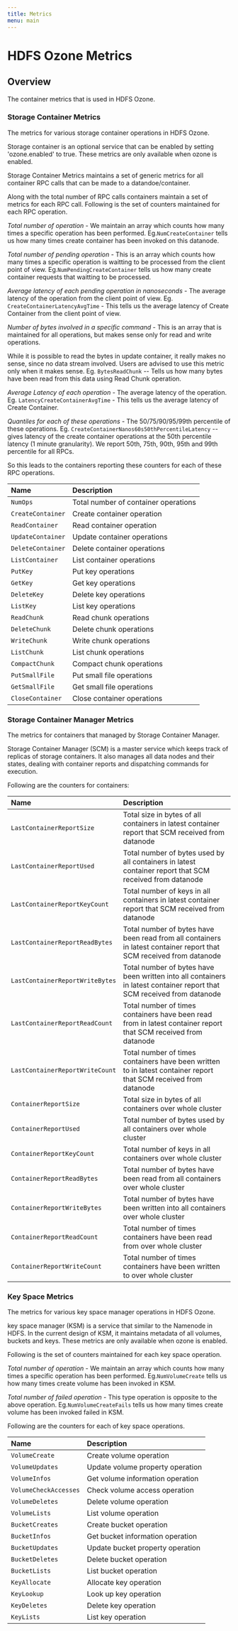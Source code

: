 ```yaml
---
title: Metrics
menu: main
---
```

<!---
  Licensed under the Apache License, Version 2.0 (the "License");
  you may not use this file except in compliance with the License.
  You may obtain a copy of the License at

   http://www.apache.org/licenses/LICENSE-2.0

  Unless required by applicable law or agreed to in writing, software
  distributed under the License is distributed on an "AS IS" BASIS,
  WITHOUT WARRANTIES OR CONDITIONS OF ANY KIND, either express or implied.
  See the License for the specific language governing permissions and
  limitations under the License. See accompanying LICENSE file.
-->



HDFS Ozone Metrics
===============

<!-- MACRO{toc|fromDepth=0|toDepth=3} -->

Overview
--------

The container metrics that is used in HDFS Ozone.

### Storage Container Metrics

The metrics for various storage container operations in HDFS Ozone.

Storage container is an optional service that can be enabled by setting
'ozone.enabled' to true.
These metrics are only available when ozone is enabled.

Storage Container Metrics maintains a set of generic metrics for all
container RPC calls that can be made to a datandoe/container.

Along with the total number of RPC calls containers maintain a set of metrics
for each RPC call. Following is the set of counters maintained for each RPC
operation.

*Total number of operation* - We maintain an array which counts how
many times a specific operation has been performed.
Eg.`NumCreateContainer` tells us how many times create container has been
invoked on this datanode.

*Total number of pending operation* - This is an array which counts how
many times a specific operation is waitting to be processed from the client
point of view.
Eg.`NumPendingCreateContainer` tells us how many create container requests that
waitting to be processed.

*Average latency of each pending operation in nanoseconds* - The average latency
of the operation from the client point of view.
Eg. `CreateContainerLatencyAvgTime` - This tells us the average latency of
Create Container from the client point of view.

*Number of bytes involved in a specific command* - This is an array that is
maintained for all operations, but makes sense only for read and write
operations.

While it is possible to read the bytes in update container, it really makes
no sense, since no data stream involved. Users are advised to use this
metric only when it makes sense. Eg. `BytesReadChunk` -- Tells us how
many bytes have been read from this data using Read Chunk operation.

*Average Latency of each operation* - The average latency of the operation.
Eg. `LatencyCreateContainerAvgTime` - This tells us the average latency of
Create Container.

*Quantiles for each of these operations* - The 50/75/90/95/99th percentile
of these operations. Eg. `CreateContainerNanos60s50thPercentileLatency` --
gives latency of the create container operations at the 50th percentile latency
(1 minute granularity). We report 50th, 75th, 90th, 95th and 99th percentile
for all RPCs.

So this leads to the containers reporting these counters for each of these
RPC operations.

| Name | Description |
|:---- |:---- |
| `NumOps` | Total number of container operations |
| `CreateContainer` | Create container operation |
| `ReadContainer` | Read container operation |
| `UpdateContainer` | Update container operations |
| `DeleteContainer` | Delete container operations |
| `ListContainer` | List container operations |
| `PutKey` | Put key operations |
| `GetKey` | Get key operations |
| `DeleteKey` | Delete key operations |
| `ListKey` | List key operations |
| `ReadChunk` | Read chunk operations |
| `DeleteChunk` | Delete chunk operations |
| `WriteChunk` | Write chunk operations|
| `ListChunk` | List chunk operations |
| `CompactChunk` | Compact chunk operations |
| `PutSmallFile` | Put small file operations |
| `GetSmallFile` | Get small file operations |
| `CloseContainer` | Close container operations |

### Storage Container Manager Metrics

The metrics for containers that managed by Storage Container Manager.

Storage Container Manager (SCM) is a master service which keeps track of
replicas of storage containers. It also manages all data nodes and their
states, dealing with container reports and dispatching commands for execution.

Following are the counters for containers:

| Name | Description |
|:---- |:---- |
| `LastContainerReportSize` | Total size in bytes of all containers in latest container report that SCM received from datanode |
| `LastContainerReportUsed` | Total number of bytes used by all containers in latest container report that SCM received from datanode |
| `LastContainerReportKeyCount` | Total number of keys in all containers in latest container report that SCM received from datanode |
| `LastContainerReportReadBytes` | Total number of bytes have been read from all containers in latest container report that SCM received from datanode |
| `LastContainerReportWriteBytes` | Total number of bytes have been written into all containers in latest container report that SCM received from datanode |
| `LastContainerReportReadCount` | Total number of times containers have been read from in latest container report that SCM received from datanode |
| `LastContainerReportWriteCount` | Total number of times containers have been written to in latest container report that SCM received from datanode |
| `ContainerReportSize` | Total size in bytes of all containers over whole cluster |
| `ContainerReportUsed` | Total number of bytes used by all containers over whole cluster |
| `ContainerReportKeyCount` | Total number of keys in all containers over whole cluster |
| `ContainerReportReadBytes` | Total number of bytes have been read from all containers over whole cluster |
| `ContainerReportWriteBytes` | Total number of bytes have been written into all containers over whole cluster |
| `ContainerReportReadCount` | Total number of times containers have been read from over whole cluster |
| `ContainerReportWriteCount` | Total number of times containers have been written to over whole cluster |

### Key Space Metrics

The metrics for various key space manager operations in HDFS Ozone.

key space manager (KSM) is a service that similar to the Namenode in HDFS.
In the current design of KSM, it maintains metadata of all volumes, buckets and keys.
These metrics are only available when ozone is enabled.

Following is the set of counters maintained for each key space operation.

*Total number of operation* - We maintain an array which counts how
many times a specific operation has been performed.
Eg.`NumVolumeCreate` tells us how many times create volume has been
invoked in KSM.

*Total number of failed operation* - This type operation is opposite to the above
operation.
Eg.`NumVolumeCreateFails` tells us how many times create volume has been invoked
failed in KSM.

Following are the counters for each of key space operations.

| Name | Description |
|:---- |:---- |
| `VolumeCreate` | Create volume operation |
| `VolumeUpdates` | Update volume property operation |
| `VolumeInfos` | Get volume information operation |
| `VolumeCheckAccesses` | Check volume access operation |
| `VolumeDeletes` | Delete volume operation |
| `VolumeLists` | List volume operation |
| `BucketCreates` | Create bucket operation |
| `BucketInfos` | Get bucket information operation |
| `BucketUpdates` | Update bucket property operation |
| `BucketDeletes` | Delete bucket operation |
| `BucketLists` | List bucket operation |
| `KeyAllocate` | Allocate key operation |
| `KeyLookup` | Look up key operation |
| `KeyDeletes` | Delete key operation |
| `KeyLists` | List key operation |
